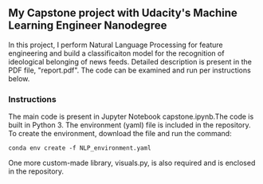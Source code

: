 ## My Capstone project with Udacity's Machine Learning Engineer Nanodegree

In this project, I perform Natural Language Processing for feature engineering and build a classificaiton model for the recognition of ideological belonging of news feeds. Detailed description is present in the PDF file, "report.pdf". The code can be examined and run per instructions below. 

### Instructions

The main code is present in Jupyter Notebook capstone.ipynb.The code is built in Python 3. The environment (yaml) file is included in the repository. To create the environment, download the file and run the command:

`conda env create -f NLP_environment.yaml` 

One more custom-made library, visuals.py, is also required and is enclosed in the repository.  
